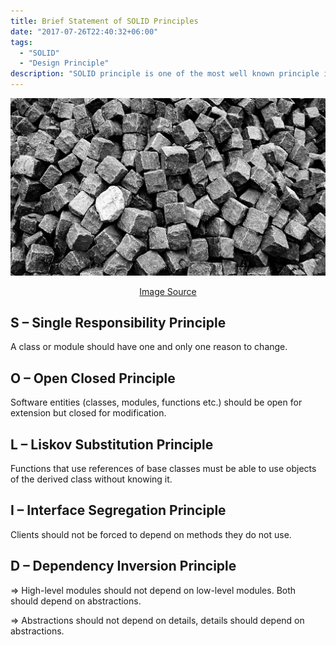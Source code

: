 ```yaml
---
title: Brief Statement of SOLID Principles
date: "2017-07-26T22:40:32+06:00"
tags:
  - "SOLID"
  - "Design Principle"
description: "SOLID principle is one of the most well known principle in software community. It is intendent to make software designs more understandable, flexible and maintainable."
---
```


![Brief Statement of SOLID Principles](solid-principle.jpg "Brief Statement of SOLID Principles")
[<center>Image Source</center>](https://pixabay.com/photos/brick-stone-blocks-1397278/)

## S – Single Responsibility Principle
A class or module should have one and only one reason to change.
## O – Open Closed Principle
Software entities (classes, modules, functions etc.) should be open for extension but closed for modification.
## L – Liskov Substitution Principle
Functions that use references of base classes must be able to use objects of the derived class without knowing it.
## I – Interface Segregation Principle
Clients should not be forced to depend on methods they do not use.
## D – Dependency Inversion Principle
=> High-level modules should not depend on low-level modules. Both should depend on abstractions.

=> Abstractions should not depend on details, details should depend on abstractions.

